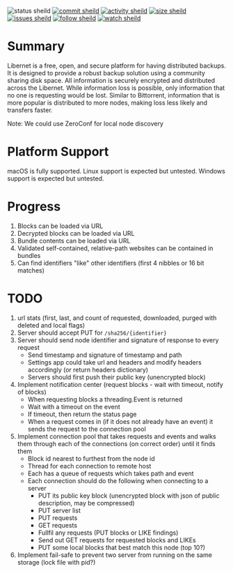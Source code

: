 
![status sheild](https://img.shields.io/static/v1?label=status&message=implementing+spec&color=inactive&style=plastic)
[![commit sheild](https://img.shields.io/github/last-commit/marcpage/libernet?style=plastic)](https://github.com/marcpage/libernet/commits)
[![activity sheild](https://img.shields.io/github/commit-activity/m/marcpage/libernet?style=plastic)](https://github.com/marcpage/libernet/commits)
[![size sheild](https://img.shields.io/github/languages/code-size/marcpage/libernet?style=plastic)](https://github.com/marcpage/libernet)
[![issues sheild](https://img.shields.io/github/issues-raw/marcpage/libernet?style=plastic)](https://github.com/marcpage/libernet/issues)
[![follow sheild](https://img.shields.io/github/followers/marcpage?label=Follow&style=social)](https://github.com/marcpage?tab=followers)
[![watch sheild](https://img.shields.io/github/watchers/marcpage/libernet?label=Watch&style=social)](https://github.com/marcpage/libernet/watchers)


# Summary

Libernet is a free, open, and secure platform for having distributed backups.
It is designed to provide a robust backup solution using a community sharing disk space.
All information is securely encrypted and distributed across the Libernet.
While information loss is possible, only information that no one is requesting would be lost.
Similar to Bittorrent, information that is more popular is distributed to more nodes, making loss less likely and transfers faster.

Note: We could use ZeroConf for local node discovery


# Platform Support

macOS is fully supported.
Linux support is expected but untested.
Windows support is expected but untested.


# Progress

1. Blocks can be loaded via URL
1. Decrypted blocks can be loaded via URL
1. Bundle contents can be loaded via URL
1. Validated self-contained, relative-path websites can be contained in bundles
1. Can find identifiers "like" other identifiers (first 4 nibbles or 16 bit matches)


# TODO

1. url stats (first, last, and count of requested, downloaded, purged with deleted and local flags)
1. Server should accept PUT for `/sha256/{identifier}`
1. Server should send node identifier and signature of response to every request
   - Send timestamp and signature of timestamp and path
   - Settings app could take url and headers and modify headers accordingly (or return headers dictionary)
   - Servers should first push their public key (unencrypted block)
1. Implement notification center (request blocks - wait with timeout, notify of blocks)
   - When requesting blocks a threading.Event is returned
   - Wait with a timeout on the event
   - If timeout, then return the status page
   - When a request comes in (if it does not already have an event) it sends the request to the connection pool
1. Implement connection pool that takes requests and events and walks them through each of the connections (on correct order) until it finds them
   - Block id nearest to furthest from the node id
   - Thread for each connection to remote host
   - Each has a queue of requests which takes path and event
   - Each connection should do the following when connecting to a server
     - PUT its public key block (unencrypted block with json of public description, may be compressed)
     - PUT server list
     - PUT requests
     - GET requests
     - Fullfil any requests (PUT blocks or LIKE findings)
     - Send out GET requests for requested blocks and LIKEs
     - PUT some local blocks that best match this node (top 10?)
1. Implement fail-safe to prevent two server from running on the same storage (lock file with pid?)





